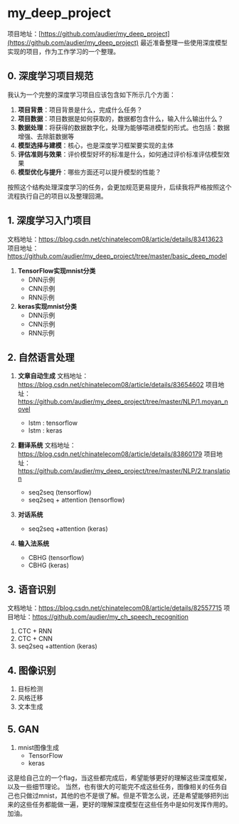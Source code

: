 # my_deep_project

项目地址：[https://github.com/audier/my_deep_project](https://github.com/audier/my_deep_project)
最近准备整理一些使用深度模型实现的项目，作为工作学习的一个整理。

## 0. 深度学习项目规范
 我认为一个完整的深度学习项目应该包含如下所示几个方面：
1. **项目背景**：项目背景是什么，完成什么任务？
2. **项目数据**：项目数据是如何获取的，数据都包含什么，输入什么输出什么？
4. **数据处理**：将获得的数据数字化，处理为能够喂进模型的形式。也包括：数据增强、去除脏数据等
5. **模型选择与建模**：核心，也是深度学习框架要实现的主体
6. **评估准则与效果**：评价模型好坏的标准是什么，如何通过评价标准评估模型效果
7. **模型优化与提升**：哪些方面还可以提升模型的性能？

按照这个结构处理深度学习的任务，会更加规范更易提升，后续我将严格按照这个流程执行自己的项目以及整理回溯。
 
## 1. 深度学习入门项目 
文档地址：https://blog.csdn.net/chinatelecom08/article/details/83413623	
项目地址：https://github.com/audier/my_deep_project/tree/master/basic_deep_model

1.	**TensorFlow实现mnist分类**
	- DNN示例
	- CNN示例
	- RNN示例
2.	**keras实现mnist分类**
	- DNN示例
	- CNN示例
	- RNN示例

## 2. 自然语言处理
1. **文章自动生成**
文档地址：https://blog.csdn.net/chinatelecom08/article/details/83654602
项目地址：https://github.com/audier/my_deep_project/tree/master/NLP/1.moyan_novel

	- lstm : tensorflow
	- lstm : keras
2. **翻译系统**
文档地址：https://blog.csdn.net/chinatelecom08/article/details/83860179
项目地址：https://github.com/audier/my_deep_project/tree/master/NLP/2.translation

	- seq2seq (tensorflow)
	- seq2seq + attention (tensorflow)
4. **对话系统**
	- seq2seq +attention (keras)
5. **输入法系统**
	- CBHG (tensorflow)
	- CBHG (keras)

## 3. 语音识别 
文档地址：https://blog.csdn.net/chinatelecom08/article/details/82557715
项目地址：https://github.com/audier/my_ch_speech_recognition

1. CTC + RNN
2. CTC + CNN 
3. seq2seq +attention (keras)

## 4. 图像识别
1. 目标检测
2. 风格迁移
3. 文本生成
## 5. GAN
1. mnist图像生成
	- TensorFlow
	- keras


这是给自己立的一个flag，当这些都完成后，希望能够更好的理解这些深度框架，以及一些细节理论。
当然，也有很大的可能完不成这些任务，图像相关的任务自己也只做过mnist，其他的也不是很了解。但是不管怎么说，还是希望能够把列出来的这些任务都能做一遍，更好的理解深度模型在这些任务中是如何发挥作用的。加油。
